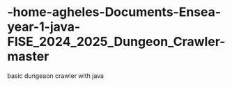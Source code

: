 # -home-agheles-Documents-Ensea-year-1-java-FISE_2024_2025_Dungeon_Crawler-master
basic dungeaon crawler with java
